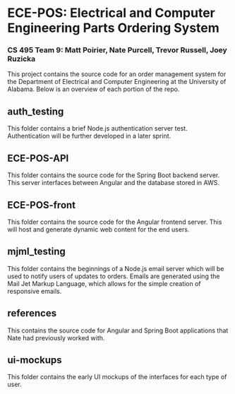 # ECE-POS: Electrical and Computer Engineering Parts Ordering System
### CS 495 Team 9: Matt Poirier, Nate Purcell, Trevor Russell, Joey Ruzicka

This project contains the source code for an order management system for the Department of Electrical and Computer Engineering at the University of Alabama. Below is an overview of each portion of the repo.

## auth_testing

This folder contains a brief Node.js authentication server test. Authentication will be further developed in a later sprint.

## ECE-POS-API

This folder contains the source code for the Spring Boot backend server. This server interfaces between Angular and the database stored in AWS.

## ECE-POS-front

This folder contains the source code for the Angular frontend server. This will host and generate dynamic web content for the end users.

## mjml_testing

This folder contains the beginnings of a Node.js email server which will be used to notify users of updates to orders. Emails are generated using the Mail Jet Markup Language, which allows for the simple creation of responsive emails.

## references

This contains the source code for Angular and Spring Boot applications that Nate had previously worked with.

## ui-mockups

This folder contains the early UI mockups of the interfaces for each type of user.